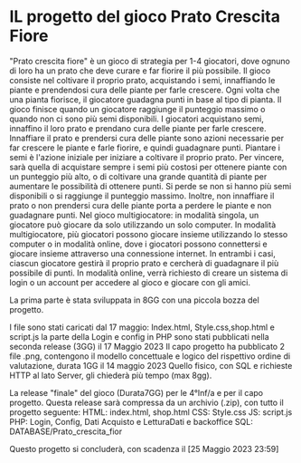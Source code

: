 # IL progetto del gioco Prato Crescita Fiore
"Prato crescita fiore" è un gioco di strategia per 1-4 giocatori, dove ognuno di loro ha un prato che deve curare e far fiorire il più possibile. Il gioco consiste nel coltivare il proprio prato, acquistando i semi, innaffiando le piante e prendendosi cura delle piante per farle crescere. Ogni volta che una pianta fiorisce, il giocatore guadagna punti in base al tipo di pianta. Il gioco finisce quando un giocatore raggiunge il punteggio massimo o quando non ci sono più semi disponibili.
I giocatori acquistano semi, innaffino il loro prato e prendano cura delle piante per farle crescere. Innaffiare il prato e prendersi cura delle piante sono azioni necessarie per far crescere le piante e farle fiorire, e quindi guadagnare punti. Piantare i semi è l'azione iniziale per iniziare a coltivare il proprio prato.
Per vincere, sarà quella di acquistare sempre i semi più costosi per ottenere piante con un punteggio più alto, o di coltivare una grande quantità di piante per aumentare le possibilità di ottenere punti.
Si perde se non si hanno più semi disponibili o si raggiunge il punteggio massimo.
Inoltre, non innaffiare il prato o non prendersi cura delle piante porta a perdere le piante e non guadagnare punti.
Nel gioco multigiocatore: in modalità singola, un giocatore può giocare da solo utilizzando un solo computer. In modalità multigiocatore, più giocatori possono giocare insieme utilizzando lo stesso computer o in modalità online, dove i giocatori possono connettersi e giocare insieme attraverso una connessione internet. In entrambi i casi, ciascun giocatore gestirà il proprio prato e cercherà di guadagnare il più possibile di punti.
In modalità online, verrà richiesto di creare un sistema di login o un account per accedere al gioco e giocare con gli amici.

La prima parte è stata sviluppata in 8GG con una piccola bozza del progetto. 


I file sono stati caricati dal 17 maggio: Index.html, Style.css,shop.html e script.js la parte della Login e config in PHP  sono stati pubblicati nella seconda release (3GG) il 17 Maggio 2023
Il capo progetto ha pubblicato 2 file .png, contengono il modello concettuale e logico del rispettivo ordine di valutazione, durata 1GG il 14 maggio 2023
Quello fisico, con SQL e richieste HTTP al lato Server, gli chiederà più tempo (max 8gg).

La release "finale" del gioco (Durata7GG) per le 4°Inf/a e per il capo progetto.
Questa release sarà compressa da un archivio (.zip), con tutto il progetto seguente:
HTML: index.html, shop.html
CSS: Style.css
JS: script.js
PHP: Login, Config, Dati Acquisto e LetturaDati e backoffice
SQL: DATABASE/Prato_crescita_fior


Questo progetto si concluderà, con scadenza il [25 Maggio 2023 23:59]
